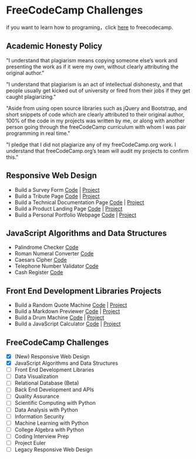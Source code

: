# FreeCodeCamp Challenges

if you want to learn how to programing，click [here](https://www.freecodecamp.org/learn) to freecodecamp.

## Academic Honesty Policy

"I understand that plagiarism means copying someone else’s work and presenting the work as if it were my own, without clearly attributing the original author."

"I understand that plagiarism is an act of intellectual dishonesty, and that people usually get kicked out of university or fired from their jobs if they get caught plagiarizing."

"Aside from using open source libraries such as jQuery and Bootstrap, and short snippets of code which are clearly attributed to their original author, 100% of the code in my projects was written by me, or along with another person going through the freeCodeCamp curriculum with whom I was pair programming in real time."

"I pledge that I did not plagiarize any of my freeCodeCamp.org work. I understand that freeCodeCamp.org’s team will audit my projects to confirm this."

## Responsive Web Design

- Build a Survey Form [Code](./responsive-web-design/survey-form/) | [Project](https://fcc.souldee.com/responsive-web-design/survey-form/)
- Build a Tribute Page [Code](./responsive-web-design/tribute-page/) | [Project](https://fcc.souldee.com/responsive-web-design/tribute-page/)
- Build a Technical Documentation Page [Code](./responsive-web-design/technical-documentation-page/) | [Project](https://fcc.souldee.com/responsive-web-design/technical-documentation-page/)
- Build a Product Landing Page [Code](./responsive-web-design/product-landing-page/) | [Project](https://fcc.souldee.com/responsive-web-design/product-landing-page/)
- Build a Personal Portfolio Webpage [Code](./responsive-web-design/personal-portfolio-webpage/) | [Project](https://fcc.souldee.com/responsive-web-design/personal-portfolio-webpage/)

## JavaScript Algorithms and Data Structures

- Palindrome Checker [Code](https://github.com/SoulDee/fcc/tree/main/javaScript-algorithms-and-data-structures/palindrome-checker/index.js)
- Roman Numeral Converter [Code](https://github.com/SoulDee/fcc/tree/main/javaScript-algorithms-and-data-structures/roman-numeral-converter/index.js)
- Caesars Cipher [Code](https://github.com/SoulDee/fcc/tree/main/javaScript-algorithms-and-data-structures/caesars-cipher/index.js)
- Telephone Number Validator [Code](https://github.com/SoulDee/fcc/tree/main/javaScript-algorithms-and-data-structures/telephone-number-validator/index.js)
- Cash Register [Code](https://github.com/SoulDee/fcc/tree/main/javaScript-algorithms-and-data-structures/cash-register/index.js)

## Front End Development Libraries Projects

- Build a Random Quote Machine [Code](https://github.com/SoulDee/fcc/tree/main/front-end-development-libraries/random-quote-machine/) | [Project](https://fcc.souldee.com/front-end-development-libraries/random-quote-machine/)
- Build a Markdown Previewer [Code](https://github.com/SoulDee/fcc/tree/main/front-end-development-libraries/markdown-previewer/) | [Project](https://fcc.souldee.com/front-end-development-libraries/markdown-previewer/)
- Build a Drum Machine [Code](https://github.com/SoulDee/fcc/tree/main/front-end-development-libraries/drum-machine/) | [Project](https://fcc.souldee.com/front-end-development-libraries/drum-machine/)
- Build a JavaScript Calculator [Code](https://github.com/SoulDee/fcc/tree/main/front-end-development-libraries/calculator/) | [Project](https://fcc.souldee.com/front-end-development-libraries/calculator/)

## FreeCodeCamp Challenges

- [x] (New) Responsive Web Design
- [x] JavaScript Algorithms and Data Structures
- [ ] Front End Development Libraries
- [ ] Data Visualization
- [ ] Relational Database (Beta)
- [ ] Back End Development and APIs
- [ ] Quality Assurance
- [ ] Scientific Computing with Python
- [ ] Data Analysis with Python
- [ ] Information Security
- [ ] Machine Learning with Python
- [ ] College Algebra with Python
- [ ] Coding Interview Prep
- [ ] Project Euler
- [ ] Legacy Responsive Web Design
